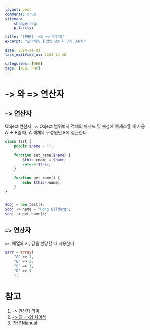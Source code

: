 ```yaml
---
layout: post
comments: true
sitemap:
    changefreq:
    priority:

title: "[PHP] ->와 => 연산자"
excerpt: "모의해킹 취업반 스터디 7기 3주차"

date: 2024-11-03
last_modified_at: 2024-11-08

categories: [WEB]
tags: [WEB, PHP]
---
```


# -> 와 => 연산자
## -> 연산자
Object 연산자 `->`: Object 범위에서 객체의 메서드 및 속성에 엑세스할 때 사용  
A -> B일 때, A 객체의 구성원인 B에 접근한다

```php
class test {
    public $name = "";

    function set_name($name) {
        $this->name = $name;
        return $this;
    }

    function get_name() {
        echo $this->name;
    }
}


$obj = new test();
$obj -> name = "Hong Gildong";
$obj -> get_name();
```

## `=>` 연산자
`=>`: 배열의 키, 값을 할당할 때 사용한다

```php
$arr = array(
    "A" => 1,
    "B" => 2,
    "C" => 3,
    "D" => 4
    );
```

# 참고
1. [-> 연산자 의미](https://blog.naver.com/pjh445/222140371310)
2. [-> 와 =>의 차이점](https://withhsunny.tistory.com/63)
3. [PHP Manual](https://www.php.net/manual/en/language.types.object.php)